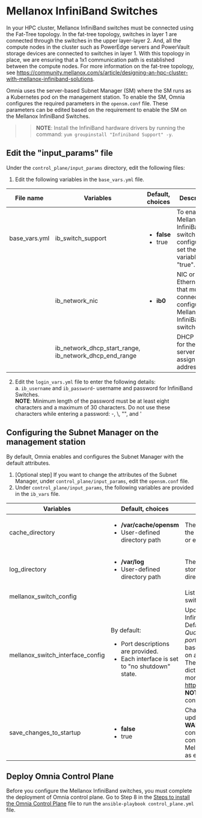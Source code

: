 # Mellanox InfiniBand Switches  
In your HPC cluster, Mellanox InfiniBand switches must be connected using the Fat-Tree topology. In the fat-tree topology, switches in layer 1 are connected through the switches in the upper layer-layer 2. And, all the compute nodes in the cluster such as PowerEdge servers and PowerVault storage devices are connected to switches in layer 1. With this topology in place, we are ensuring that a 1x1 communication path is established between the compute nodes. For more information on the fat-tree topology, see https://community.mellanox.com/s/article/designing-an-hpc-cluster-with-mellanox-infiniband-solutions.

Omnia uses the server-based Subnet Manager (SM) where the SM runs as a Kubernetes pod on the management station. To enable the SM, Omnia configures the required parameters in the `opensm.conf` file. These parameters can be edited based on the requirement to enable the SM on the Mellanox InfiniBand Switches.  

>>**NOTE**: Install the InfiniBand hardware drivers by running the command: `yum groupinstall "Infiniband Support" -y`.  

## Edit the "input_params" file 
Under the `control_plane/input_params` directory, edit the following files:  

1. Edit the following variables in the `base_vars.yml` file.  

File name	|	Variables	|	Default, choices	|	Description
-----------	|	-------	|	----------------	|	-----------------
base_vars.yml	|	ib_switch_support	|	<ul><li>**false**</li><li>true</li></ul>	|	To enable Mellanox InfiniBand switch configuration, set the variable to "true".
<br>	|	ib_network_nic	|	<ul><li>**ib0**</li></ul>	|	NIC or Ethernet card that must be connected to configure Mellanox InfiniBand switches.  
<br>	|	ib_network_dhcp_start_range, ib_network_dhcp_end_range	|		|	DHCP range for the DHCP server to assign IPv4 addresses.

2. Edit the `login_vars.yml` file to enter the following details:  
	a. `ib_username` and `ib_password`- username and password for InfiniBand Switches.   
	**NOTE**: Minimum length of the password must be at least eight characters and a maximum of 30 characters. Do not use these characters while entering a password: -, \\, "", and \'
	
## Configuring the Subnet Manager on the management station
By default, Omnia enables and configures the Subnet Manager with the default attributes.  
1. [Optional step] If you want to change the attributes of the Subnet Manager, under `control_plane/input_params`, edit the `opensm.conf` file.  
2. Under `control_plane/input_params`, the following variables are provided in the `ib_vars` file.   

Variables	|	Default, choices	|	Description
----------------	|	-----------------	|	-----------------
cache_directory	|	<ul><li>**/var/cache/opensm**</li><li>User-defined directory path</li></ul>	|	The directory used by opensm to store data during the configuration. Can be set to the default directory or enter a directory path to store data.
log_directory	|	<ul><li>**/var/log**</li><li>User-defined directory path</li></ul>	|	The directory where temporary files of opensm are stored. Can be set to the default directory or enter a directory path to store temporary files.
mellanox_switch_config	|		|	List the configurations for the Mellanox InfiniBand switches. 
mellanox_switch_interface_config	|	By default: <ul><li>Port descriptions are provided.</li> <li>Each interface is set to "no shutdown" state.</li> |	Update the individual interfaces of the Mellanox InfiniBand switches. </br>Default configurations are provided for the *Mellanox Quantum(TM) HDR InfiniBand Switch, 40 QSFP56 ports* switch. The configurations must be changed based on the switch used. Omnia playbooks will work on all switches running MLNX-OS. </br>The interfaces are from **ib 1/1** to **ib 1/36**. For each dict, provide a description and configuration. For more information on the commands, see https://docs.mellanox.com/display/MLNXOSv392302. </br>**NOTE**: The playbooks will fail if any invalid configurations are entered.
save_changes_to_startup	|	<ul><li>**false**</li><li>true</li></ul>	|	Change it to "true" only when you are certain that the updated configurations and commands are valid. </br>**WARNING**: When set to "true", the startup configuration file is updated. If incorrect configurations or commands are entered, the Mellanox InfiniBand band switches may not operate as expected.  

## Deploy Omnia Control Plane
Before you configure the Mellanox InfiniBand switches, you must complete the deployment of Omnia control plane. Go to Step 8 in the [Steps to install the Omnia Control Plane](../../INSTALL_OMNIA_CONTROL_PLANE.md#steps-to-deploy-the-omnia-control-plane) file to run the `ansible-playbook control_plane.yml` file.  